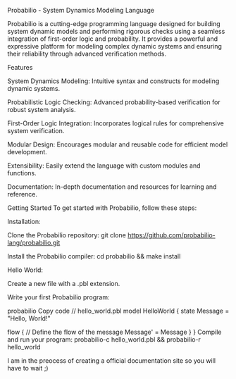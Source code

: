Probabilio - System Dynamics Modeling Language


Probabilio is a cutting-edge programming language designed for building system dynamic models and performing rigorous checks using a seamless integration of first-order logic and probability. It provides a powerful and expressive platform for modeling complex dynamic systems and ensuring their reliability through advanced verification methods.


Features



System Dynamics Modeling: Intuitive syntax and constructs for modeling dynamic systems.


Probabilistic Logic Checking: Advanced probability-based verification for robust system analysis.


First-Order Logic Integration: Incorporates logical rules for comprehensive system verification.


Modular Design: Encourages modular and reusable code for efficient model development.


Extensibility: Easily extend the language with custom modules and functions.


Documentation: In-depth documentation and resources for learning and reference.



Getting Started
To get started with Probabilio, follow these steps:



Installation:

Clone the Probabilio repository: git clone https://github.com/probabilio-lang/probabilio.git



Install the Probabilio compiler: cd probabilio && make install


Hello World:

Create a new file with a .pbl extension.



Write your first Probabilio program:

probabilio
Copy code
// hello_world.pbl
model HelloWorld {
  state Message = "Hello, World!"

  flow {
    // Define the flow of the message
    Message' = Message
  }
}
Compile and run your program: probabilio-c hello_world.pbl && probabilio-r hello_world




I am in the preocess of creating a official documentation site so you will have to wait ;)
